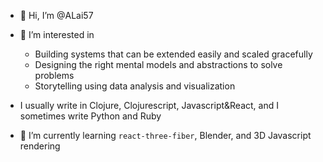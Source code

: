 - 👋 Hi, I’m @ALai57
- 👀 I’m interested in 
   - Building systems that can be extended easily and scaled gracefully
   - Designing the right mental models and abstractions to solve problems
   - Storytelling using data analysis and visualization

- I usually write in Clojure, Clojurescript, Javascript&React, and I sometimes write Python and Ruby

- 🌱 I’m currently learning `react-three-fiber`, Blender, and 3D Javascript rendering

<!---
ALai57/ALai57 is a ✨ special ✨ repository because its `README.md` (this file) appears on your GitHub profile.
You can click the Preview link to take a look at your changes.
--->
